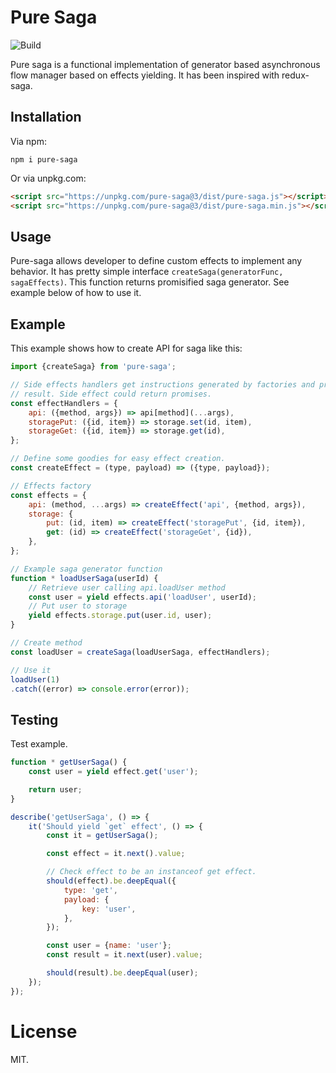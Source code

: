 # Pure Saga

![Build](https://img.shields.io/travis/rumkin/pure-saga.svg)

Pure saga is a functional implementation of generator based asynchronous flow
manager based on effects yielding. It has been inspired with redux-saga.

## Installation

Via npm:
```shell
npm i pure-saga
```

Or via unpkg.com:

```html
<script src="https://unpkg.com/pure-saga@3/dist/pure-saga.js"></script>
<script src="https://unpkg.com/pure-saga@3/dist/pure-saga.min.js"></script>
```

## Usage

Pure-saga allows developer to define custom effects to implement any behavior.
It has pretty simple interface `createSaga(generatorFunc, sagaEffects)`. This
function returns promisified saga generator. See example below of how to use it.

## Example

This example shows how to create API for saga like this:
```javascript
import {createSaga} from 'pure-saga';

// Side effects handlers get instructions generated by factories and produce
// result. Side effect could return promises.
const effectHandlers = {
    api: ({method, args}) => api[method](...args),
    storagePut: ({id, item}) => storage.set(id, item),
    storageGet: ({id, item}) => storage.get(id),
};

// Define some goodies for easy effect creation.
const createEffect = (type, payload) => ({type, payload});

// Effects factory
const effects = {
    api: (method, ...args) => createEffect('api', {method, args}),
    storage: {
        put: (id, item) => createEffect('storagePut', {id, item}),
        get: (id) => createEffect('storageGet', {id}),
    },
};

// Example saga generator function
function * loadUserSaga(userId) {
    // Retrieve user calling api.loadUser method
    const user = yield effects.api('loadUser', userId);
    // Put user to storage
    yield effects.storage.put(user.id, user);
}

// Create method
const loadUser = createSaga(loadUserSaga, effectHandlers);

// Use it
loadUser(1)
.catch((error) => console.error(error));
```

## Testing

Test example.

```javascript
function * getUserSaga() {
    const user = yield effect.get('user');

    return user;
}

describe('getUserSaga', () => {
    it('Should yield `get` effect', () => {
        const it = getUserSaga();

        const effect = it.next().value;

        // Check effect to be an instanceof get effect.
        should(effect).be.deepEqual({
            type: 'get',
            payload: {
                key: 'user',
            },
        });

        const user = {name: 'user'};
        const result = it.next(user).value;

        should(result).be.deepEqual(user);
    });
});
```

# License

MIT.
